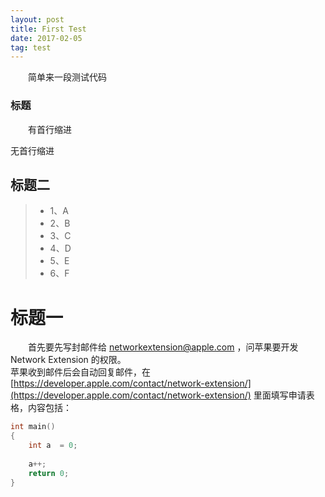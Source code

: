 ```yaml
---
layout: post
title: First Test
date: 2017-02-05 
tag: test
---
```


&emsp;&emsp;简单来一段测试代码

### 标题
    

&emsp;&emsp;有首行缩进

无首行缩进


## 标题二

>* 1、A
>* 2、B
>* 3、C 
>* 4、D
>* 5、E
>* 6、F

# 标题一

　　首先要先写封邮件给 [networkextension@apple.com](mailto:networkextension@apple.com) ，问苹果要开发 Network Extension 的权限。     
苹果收到邮件后会自动回复邮件，在 [https://developer.apple.com/contact/network-extension/](https://developer.apple.com/contact/network-extension/) 里面填写申请表格，内容包括：     

```C
int main()
{
	int a  = 0;
	
	a++;
	return 0;
}
```


